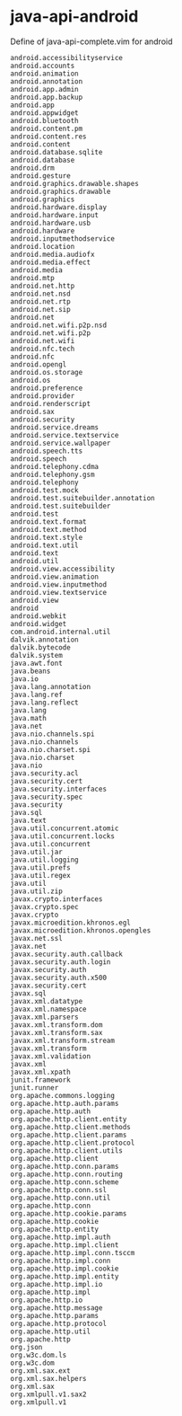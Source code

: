 java-api-android
=============
Define of java-api-complete.vim for android

    android.accessibilityservice
    android.accounts
    android.animation
    android.annotation
    android.app.admin
    android.app.backup
    android.app
    android.appwidget
    android.bluetooth
    android.content.pm
    android.content.res
    android.content
    android.database.sqlite
    android.database
    android.drm
    android.gesture
    android.graphics.drawable.shapes
    android.graphics.drawable
    android.graphics
    android.hardware.display
    android.hardware.input
    android.hardware.usb
    android.hardware
    android.inputmethodservice
    android.location
    android.media.audiofx
    android.media.effect
    android.media
    android.mtp
    android.net.http
    android.net.nsd
    android.net.rtp
    android.net.sip
    android.net
    android.net.wifi.p2p.nsd
    android.net.wifi.p2p
    android.net.wifi
    android.nfc.tech
    android.nfc
    android.opengl
    android.os.storage
    android.os
    android.preference
    android.provider
    android.renderscript
    android.sax
    android.security
    android.service.dreams
    android.service.textservice
    android.service.wallpaper
    android.speech.tts
    android.speech
    android.telephony.cdma
    android.telephony.gsm
    android.telephony
    android.test.mock
    android.test.suitebuilder.annotation
    android.test.suitebuilder
    android.test
    android.text.format
    android.text.method
    android.text.style
    android.text.util
    android.text
    android.util
    android.view.accessibility
    android.view.animation
    android.view.inputmethod
    android.view.textservice
    android.view
    android
    android.webkit
    android.widget
    com.android.internal.util
    dalvik.annotation
    dalvik.bytecode
    dalvik.system
    java.awt.font
    java.beans
    java.io
    java.lang.annotation
    java.lang.ref
    java.lang.reflect
    java.lang
    java.math
    java.net
    java.nio.channels.spi
    java.nio.channels
    java.nio.charset.spi
    java.nio.charset
    java.nio
    java.security.acl
    java.security.cert
    java.security.interfaces
    java.security.spec
    java.security
    java.sql
    java.text
    java.util.concurrent.atomic
    java.util.concurrent.locks
    java.util.concurrent
    java.util.jar
    java.util.logging
    java.util.prefs
    java.util.regex
    java.util
    java.util.zip
    javax.crypto.interfaces
    javax.crypto.spec
    javax.crypto
    javax.microedition.khronos.egl
    javax.microedition.khronos.opengles
    javax.net.ssl
    javax.net
    javax.security.auth.callback
    javax.security.auth.login
    javax.security.auth
    javax.security.auth.x500
    javax.security.cert
    javax.sql
    javax.xml.datatype
    javax.xml.namespace
    javax.xml.parsers
    javax.xml.transform.dom
    javax.xml.transform.sax
    javax.xml.transform.stream
    javax.xml.transform
    javax.xml.validation
    javax.xml
    javax.xml.xpath
    junit.framework
    junit.runner
    org.apache.commons.logging
    org.apache.http.auth.params
    org.apache.http.auth
    org.apache.http.client.entity
    org.apache.http.client.methods
    org.apache.http.client.params
    org.apache.http.client.protocol
    org.apache.http.client.utils
    org.apache.http.client
    org.apache.http.conn.params
    org.apache.http.conn.routing
    org.apache.http.conn.scheme
    org.apache.http.conn.ssl
    org.apache.http.conn.util
    org.apache.http.conn
    org.apache.http.cookie.params
    org.apache.http.cookie
    org.apache.http.entity
    org.apache.http.impl.auth
    org.apache.http.impl.client
    org.apache.http.impl.conn.tsccm
    org.apache.http.impl.conn
    org.apache.http.impl.cookie
    org.apache.http.impl.entity
    org.apache.http.impl.io
    org.apache.http.impl
    org.apache.http.io
    org.apache.http.message
    org.apache.http.params
    org.apache.http.protocol
    org.apache.http.util
    org.apache.http
    org.json
    org.w3c.dom.ls
    org.w3c.dom
    org.xml.sax.ext
    org.xml.sax.helpers
    org.xml.sax
    org.xmlpull.v1.sax2
    org.xmlpull.v1
